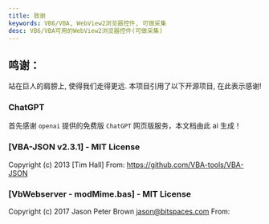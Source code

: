 ```yaml
---
title: 致谢
keywords: VB6/VBA, WebView2浏览器控件, 可做采集
desc: VB6/VBA可用的WebView2浏览器控件(可做采集)
---
```


## 鸣谢：
站在巨人的肩膀上, 使得我们走得更远. 本项目引用了以下开源项目, 在此表示感谢!

### ChatGPT
首先感谢 `openai` 提供的免费版 `ChatGPT` 网页版服务，本文档由此 ai 生成！

### [VBA-JSON v2.3.1] - MIT License
   Copyright (c) 2013 [Tim Hall]
   From: https://github.com/VBA-tools/VBA-JSON

### [VbWebserver - modMime.bas] - MIT License
   Copyright (c) 2017 Jason Peter Brown <jason@bitspaces.com>
   From: <? Please tell me ?>   